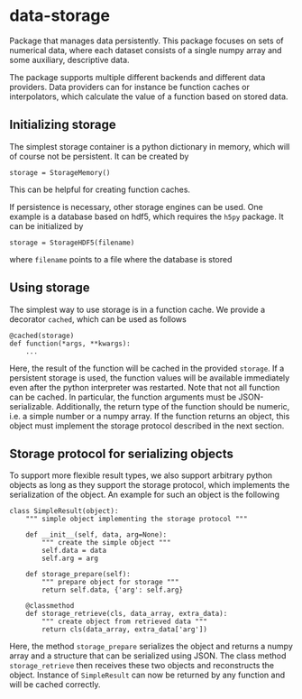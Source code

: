 # data-storage
Package that manages data persistently. This package focuses on sets of
numerical data, where each dataset consists of a single numpy array and some
auxiliary, descriptive data. 

The package supports multiple different backends and different data providers.
Data providers can for instance be function caches or interpolators, which
calculate the value of a function based on stored data.

## Initializing storage

The simplest storage container is a python dictionary in memory, which will of 
course not be persistent. It can be created by

    storage = StorageMemory()
    
This can be helpful for creating function caches.

If persistence is necessary, other storage engines can be used. One example is
a database based on hdf5, which requires the `h5py` package. It can be
initialized by

    storage = StorageHDF5(filename)
    
where `filename` points to a file where the database is stored


## Using storage

The simplest way to use storage is in a function cache. We provide a decorator
`cached`, which can be used as follows

    @cached(storage)
    def function(*args, **kwargs):
        ...
        
Here, the result of the function will be cached in the provided `storage`. If
a persistent storage is used, the function values will be available immediately
even after the python interpreter was restarted. Note that not all function
can be cached. In particular, the function arguments must be JSON-serializable.
Additionally, the return type of the function should be numeric, i.e. a simple
number or a numpy array. If the function returns an object, this object must
implement the storage protocol described in the next section.


## Storage protocol for serializing objects

To support more flexible result types, we also support arbitrary python objects
as long as they support the storage protocol, which implements the serialization
of the object. An example for such an object is the following 

    class SimpleResult(object):
        """ simple object implementing the storage protocol """
         
        def __init__(self, data, arg=None):
            """ create the simple object """
            self.data = data
            self.arg = arg
            
        def storage_prepare(self):
            """ prepare object for storage """
            return self.data, {'arg': self.arg}
        
        @classmethod
        def storage_retrieve(cls, data_array, extra_data):
            """ create object from retrieved data """
            return cls(data_array, extra_data['arg'])

Here, the method `storage_prepare` serializes the object and returns a numpy
array and a structure that can be serialized using JSON. The class method
`storage_retrieve` then receives these two objects and reconstructs the object.
Instance of `SimpleResult` can now be returned by any function and will be
cached correctly.
